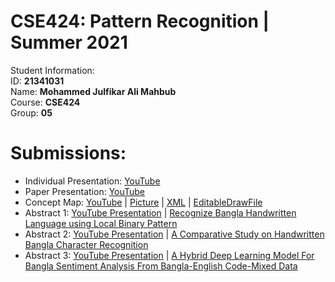 # CSE424: Pattern Recognition | Summer 2021
Student Information: \
ID: **21341031** \
Name: **Mohammed Julfikar Ali Mahbub** \
Course: **CSE424** \
Group: **05**

# Submissions:
- Individual Presentation: [YouTube](https://youtu.be/WRnuehCXptI)
- Paper Presentation: [YouTube](https://youtu.be/RlyCFfqOpXI)
- Concept Map: [YouTube](https://www.youtube.com/watch?v=m3dW1mW2DBY) | [Picture](https://github.com/o-julfikar/CSE424-Pattern-Recognition-Summer-2021/blob/main/submission3/CSE424_ConceptMap_InformationExtraction_Group5.png) | [XML](https://github.com/o-julfikar/CSE424-Pattern-Recognition-Summer-2021/blob/main/submission3/CSE424_ConceptMap_InformationExtraction_Group5.xml) | [EditableDrawFile](https://drive.google.com/file/d/1Qg4alpZLKscIbTzamuqY944S45zq1jnX/view?usp=sharing)
- Abstract 1: [YouTube Presentation](https://youtu.be/ippfI299cZ8) | [Recognize Bangla Handwritten Language using Local Binary Pattern](https://github.com/o-julfikar/CSE424-Pattern-Recognition-Summer-2021/tree/main/submission4)
- Abstract 2: [YouTube Presentation](https://www.youtube.com/mohammadzulfikar) | [A Comparative Study on Handwritten Bangla Character Recognition](https://github.com/o-julfikar/CSE424-Pattern-Recognition-Summer-2021/tree/main/submission5)
- Abstract 3: [YouTube Presentation](https://www.youtube.com/mohammadzulfikar) | [A Hybrid Deep Learning Model For Bangla Sentiment Analysis From Bangla-English Code-Mixed Data](https://github.com/o-julfikar/CSE424-Pattern-Recognition-Summer-2021/tree/main/submission6)
